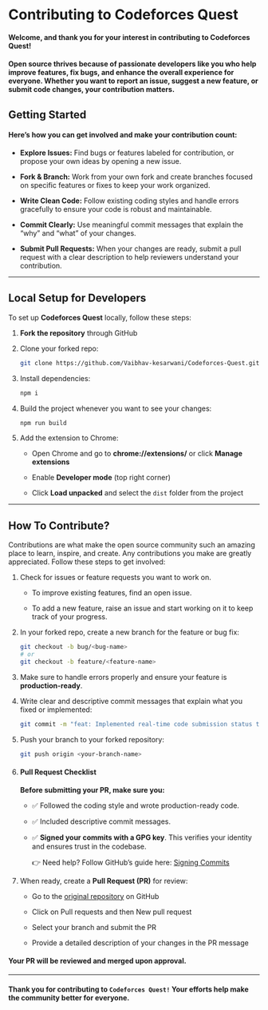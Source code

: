 # Contributing to Codeforces Quest

#### Welcome, and thank you for your interest in contributing to Codeforces Quest!  
#### Open source thrives because of passionate developers like you who help improve features, fix bugs, and enhance the overall experience for everyone. Whether you want to report an issue, suggest a new feature, or submit code changes, your contribution matters.

## Getting Started

#### Here’s how you can get involved and make your contribution count:

- **Explore Issues:** Find bugs or features labeled for contribution, or propose your own ideas by opening a new issue.

- **Fork & Branch:** Work from your own fork and create branches focused on specific features or fixes to keep your work organized.

- **Write Clean Code:** Follow existing coding styles and handle errors gracefully to ensure your code is robust and maintainable.

- **Commit Clearly:** Use meaningful commit messages that explain the “why” and “what” of your changes.

- **Submit Pull Requests:** When your changes are ready, submit a pull request with a clear description to help reviewers understand your contribution.

---

## Local Setup for Developers

To set up **Codeforces Quest** locally, follow these steps:

1. **Fork the repository** through GitHub  

2. Clone your forked repo:  
    ```bash
    git clone https://github.com/Vaibhav-kesarwani/Codeforces-Quest.git
    ```

3. Install dependencies:
    ```bash
    npm i
    ```

4. Build the project whenever you want to see your changes:
    ```bash
    npm run build
    ```

5. Add the extension to Chrome:
    - Open Chrome and go to **chrome://extensions/** or click **Manage extensions**

    - Enable **Developer mode** (top right corner)

    - Click **Load unpacked** and select the `dist` folder from the project

---

## How To Contribute?

Contributions are what make the open source community such an amazing place to learn, inspire, and create. Any contributions you make are greatly appreciated. Follow these steps to get involved:

1. Check for issues or feature requests you want to work on.

    - To improve existing features, find an open issue.

    - To add a new feature, raise an issue and start working on it to keep track of your progress.

2. In your forked repo, create a new branch for the feature or bug fix:
    ```bash
    git checkout -b bug/<bug-name>
    # or
    git checkout -b feature/<feature-name>
    ```

3. Make sure to handle errors properly and ensure your feature is **production-ready**.

4. Write clear and descriptive commit messages that explain what you fixed or implemented:
    ```bash
    git commit -m "feat: Implemented real-time code submission status to display submission updates without page redirects, improving user experience"
    ``` 

5. Push your branch to your forked repository:
    ```bash
    git push origin <your-branch-name>
    ```

6. #### Pull Request Checklist
    **Before submitting your PR, make sure you:**
    
    - ✅ Followed the coding style and wrote production-ready code.
    
    - ✅ Included descriptive commit messages.
    
    - ✅ **Signed your commits with a GPG key**. This verifies your identity and ensures trust in the codebase.
    
        👉 Need help? Follow GitHub’s guide here: [Signing Commits](https://docs.github.com/en/authentication/managing-commit-signature-verification/signing-commits)

7. When ready, create a **Pull Request (PR)** for review:

    - Go to the [original repository](https://github.com/Vaibhav-kesarwani/Codeforces-Quest) on GitHub
  
    - Click on Pull requests and then New pull request
    
    - Select your branch and submit the PR
    
    - Provide a detailed description of your changes in the PR message

#### Your PR will be reviewed and merged upon approval.


---

#### Thank you for contributing to `Codeforces Quest!` Your efforts help make the community better for everyone.
